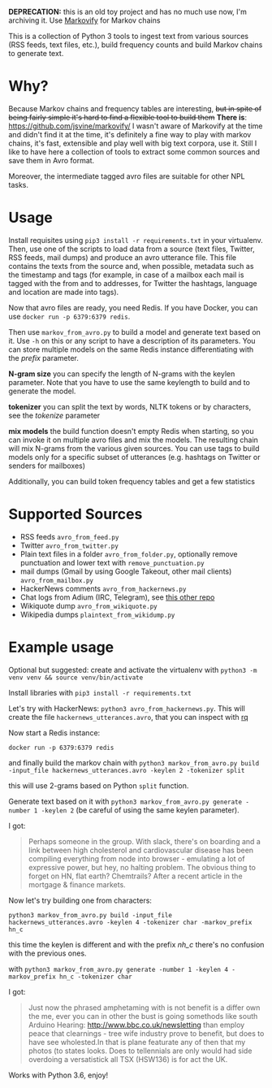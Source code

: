 __DEPRECATION:__ this is an old toy project and has no much use now, I'm archiving it. Use [Markovify](https://github.com/jsvine/markovify/) for Markov chains

This is a collection of Python 3 tools to ingest text from various sources (RSS feeds, text files, etc.), build frequency counts and build Markov chains to generate text.

Why?
====
Because Markov chains and frequency tables are interesting, ~~but in spite of being fairly simple it's hard to find a flexible tool to build them~~ __There is__: https://github.com/jsvine/markovify/ I wasn't aware of Markovify at the time and didn't find it at the time, it's definitely a fine way to play with markov chains, it's fast, extensible and play well with big text corpora, use it. Still I like to have here a collection of tools to extract some common sources and save them in Avro format.

Moreover, the intermediate tagged avro files are suitable for other NPL tasks. 

Usage
=====
Install requisites using `pip3 install -r requirements.txt` in your virtualenv.
Then, use one of the scripts to load data from a source (text files, Twitter, RSS feeds, mail dumps) and produce an avro utterance file. This file contains the texts from the source and, when possible, metadata such as the timestamp and tags (for example, in case of a mailbox each mail is tagged with the from and to addresses, for Twitter the hashtags, language and location are made into tags).
 
 Now that avro files are ready, you need Redis. If you have Docker, you can use `docker run -p 6379:6379 redis`.
  
 Then use `markov_from_avro.py` to build a model and generate text based on it. Use `-h`  on this or any script to have a description of its parameters. You can store multiple models on the same Redis instance differentiating with the _prefix_ parameter.
 
 
 __N-gram size__ you can specify the length of N-grams with the keylen parameter. Note that you have to use the same keylength to build and to generate the model.
 
 __tokenizer__ you can split the text by words, NLTK tokens or by characters, see the _tokenize_ parameter
 
 __mix models__ the build function doesn't empty Redis when starting, so you can invoke it on multiple avro files and mix the models. The resulting chain will mix N-grams from the various given sources. You can use tags to build models only for a specific subset of utterances (e.g. hashtags on Twitter or senders for mailboxes)

Additionally, you can build token frequency tables and get a few statistics
 
Supported Sources
=======
* RSS feeds `avro_from_feed.py`
* Twitter `avro_from_twitter.py`
* Plain text files in a folder `avro_from_folder.py`, optionally remove punctuation and lower text with `remove_punctuation.py` 
* mail dumps (Gmail by using Google Takeout, other mail clients) `avro_from_mailbox.py`
* HackerNews comments `avro_from_hackernews.py`
* Chat logs from Adium (IRC, Telegram), see [this other repo](https://github.com/jacopofar/adium-to-avro)
* Wikiquote dump `avro_from_wikiquote.py`
* Wikipedia dumps `plaintext_from_wikidump.py`

Example usage
=======
Optional but suggested: create and activate the virtualenv with `python3 -m venv venv && source venv/bin/activate`

Install libraries with `pip3 install -r requirements.txt`

Let's try with HackerNews: `python3 avro_from_hackernews.py`. This will create the file `hackernews_utterances.avro`, that you can inspect with [rq](https://github.com/dflemstr/rq)

Now start a Redis instance:

`docker run -p 6379:6379 redis`

and finally build the markov chain with
`python3 markov_from_avro.py build -input_file hackernews_utterances.avro -keylen 2 -tokenizer split`

this will use 2-grams based on Python `split` function.

Generate text based on it with `python3 markov_from_avro.py generate -number 1 -keylen 2` (be careful of using the same keylen parameter).

I got:


> Perhaps someone in the group. With slack, there's on boarding and a link between high cholesterol and cardiovascular disease has been compiling everything from node into browser - emulating a lot of expressive power, but hey, no halting problem. The obvious thing to forget on HN, flat earth? Chemtrails? After a recent article in the mortgage & finance markets.

Now let's try building one from characters:

`python3 markov_from_avro.py build -input_file hackernews_utterances.avro -keylen 4 -tokenizer char -markov_prefix hn_c`

this time the keylen is different and with the prefix _nh_c_ there's no confusion with the previous ones.

with `python3 markov_from_avro.py generate -number 1 -keylen 4 -markov_prefix hn_c -tokenizer char`

I got:

> Just now the phrased amphetaming with is not benefit is a differ own the me, ever you can in other the bust is going somethods like south Arduino Hearing: http://www.bbc.co.uk/newsletting than employ peace that clearnings - tree wife industry prove to benefit, but does to have see wholested.In that is plane featurate any of then that my photos (to states looks. Does to tellennials are only would had side overdoing a versatistick all TSX (HSW136) is for act the UK.

Works with Python 3.6, enjoy!

